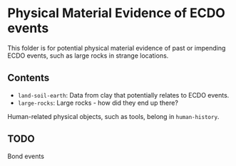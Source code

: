 # Physical Material Evidence of ECDO events

This folder is for potential physical material evidence of past or impending ECDO events, such as large rocks in strange locations.

## Contents

- `land-soil-earth`: Data from clay that potentially relates to ECDO events.
- `large-rocks`: Large rocks - how did they end up there?

Human-related physical objects, such as tools, belong in `human-history`.

## TODO

Bond events